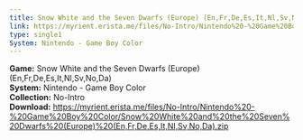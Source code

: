 ```yaml
---
title: Snow White and the Seven Dwarfs (Europe) (En,Fr,De,Es,It,Nl,Sv,No,Da)
link: https://myrient.erista.me/files/No-Intro/Nintendo%20-%20Game%20Boy%20Color/Snow%20White%20and%20the%20Seven%20Dwarfs%20(Europe)%20(En,Fr,De,Es,It,Nl,Sv,No,Da).zip
type: single1
System: Nintendo - Game Boy Color
---
```

<b>Game:</b> Snow White and the Seven Dwarfs (Europe) (En,Fr,De,Es,It,Nl,Sv,No,Da)<br>
<b>System:</b> Nintendo - Game Boy Color<br>
<b>Collection:</b> No-Intro<br>
<b>Download:</b> https://myrient.erista.me/files/No-Intro/Nintendo%20-%20Game%20Boy%20Color/Snow%20White%20and%20the%20Seven%20Dwarfs%20(Europe)%20(En,Fr,De,Es,It,Nl,Sv,No,Da).zip